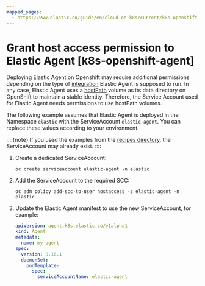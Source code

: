 ```yaml
---
mapped_pages:
  - https://www.elastic.co/guide/en/cloud-on-k8s/current/k8s-openshift-agent.html
---
```


# Grant host access permission to Elastic Agent [k8s-openshift-agent]

Deploying Elastic Agent on Openshift may require additional permissions depending on the type of [integration](https://www.elastic.co/guide/en/fleet/current/index.html) Elastic Agent is supposed to run. In any case, Elastic Agent uses a [hostPath](https://kubernetes.io/docs/concepts/storage/volumes/#hostpath) volume as its data directory on OpenShift to maintain a stable identity. Therefore, the Service Account used for Elastic Agent needs permissions to use hostPath volumes.

The following example assumes that Elastic Agent is deployed in the Namespace `elastic` with the ServiceAccount `elastic-agent`. You can replace these values according to your environment.

::::{note}
If you used the examples from the [recipes directory](https://github.com/elastic/cloud-on-k8s/tree/2.16/config/recipes/elastic-agent), the ServiceAccount may already exist.
::::


1. Create a dedicated ServiceAccount:

    ```shell
    oc create serviceaccount elastic-agent -n elastic
    ```

2. Add the ServiceAccount to the required SCC:

    ```shell
    oc adm policy add-scc-to-user hostaccess -z elastic-agent -n elastic
    ```

3. Update the Elastic Agent manifest to use the new ServiceAccount, for example:

    ```yaml
    apiVersion: agent.k8s.elastic.co/v1alpha1
    kind: Agent
    metadata:
      name: my-agent
    spec:
      version: 8.16.1
      daemonSet:
        podTemplate:
          spec:
            serviceAccountName: elastic-agent
    ```


